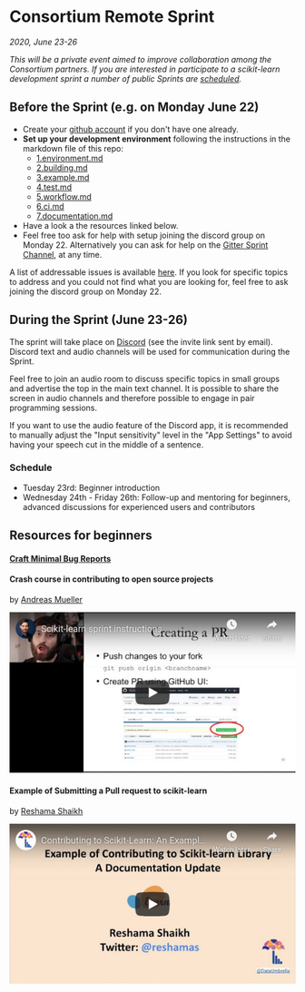 # Consortium Remote Sprint

_2020, June 23-26_

_This will be a private event aimed to improve collaboration among the Consortium partners._
_If you are interested in participate to a scikit-learn development sprint a number of public Sprints are
[scheduled](https://github.com/scikit-learn/scikit-learn/wiki/Upcoming-events)._

## Before the Sprint (e.g. on Monday June 22)
- Create your [github account](https://github.com/join?ref_cta=Sign+up&ref_loc=header+logged+out&ref_page=%2F&source=header-home) 
if you don't have one already.
- **Set up your development environment** following the instructions in the markdown file of this repo:
  - [1.environment.md](1.environment.md)
  - [2.building.md](2.building.md)
  - [3.example.md](3.example.md)
  - [4.test.md](4.test.md)
  - [5.workflow.md](5.workflow.md)
  - [6.ci.md](6.ci.md)
  - [7.documentation.md](7.documentation.md)
- Have a look a the resources linked below.
- Feel free too ask for help with setup joining the discord group on Monday 22.
  Alternatively you can ask for help on the [Gitter Sprint Channel](https://gitter.im/scikit-learn/sprint), at any time.

A list of addressable issues is available [here](https://github.com/scikit-learn-inria-fondation/RemoteSprintJune2020/projects/1).
If you look for specific topics to address and you could not find what you are looking for, feel free to ask joining the 
discord group on Monday 22.

## During the Sprint (June 23-26)

The sprint will take place on [Discord](https://discordapp.com/) (see the invite link sent by email).
Discord text and audio channels will be used for communication during the Sprint.

Feel free to join an audio room to discuss specific topics in small groups and advertise the top in the main text channel. It is possible to share the screen in audio channels and therefore possible to engage in pair programming sessions.

If you want to use the audio feature of the Discord app, it is recommended to manually adjust the "Input sensitivity" level in the "App Settings" to avoid having your speech cut in the middle of a sentence.

### Schedule
- Tuesday 23rd: Beginner introduction
- Wednesday 24th - Friday 26th: Follow-up and mentoring for beginners, advanced discussions for experienced users and
  contributors  

## Resources for beginners

#### [Craft Minimal Bug Reports](https://matthewrocklin.com/blog/work/2018/02/28/minimal-bug-reports)

#### Crash course in contributing to open source projects

by [Andreas Mueller](https://github.com/amueller)

[![Crash course in contributing to open source projects](images/amueller.jpg)](https://www.youtube.com/embed/5OL8XoMMOfA)

#### Example of Submitting a Pull request to scikit-learn

by [Reshama Shaikh](https://github.com/reshamas/)

[![Example of Submitting a Pull request to scikit-learn](images/reshamas.jpg)](https://www.youtube.com/embed/PU1WyDPGePI)
